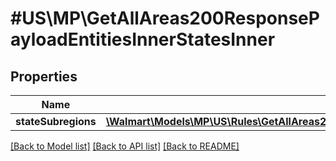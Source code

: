 # #US\MP\GetAllAreas200ResponsePayloadEntitiesInnerStatesInner

## Properties

Name | Type | Description | Notes
------------ | ------------- | ------------- | -------------
**stateSubregions** | [**\Walmart\Models\MP\US\Rules\GetAllAreas200ResponsePayloadEntitiesInnerStatesInnerStateSubregionsInner[]**](GetAllAreas200ResponsePayloadEntitiesInnerStatesInnerStateSubregionsInner.md) | statesubregions | [optional]


[[Back to Model list]](../) [[Back to API list]](../../Api/US/MP) [[Back to README]](../../README.md)
